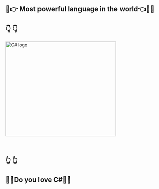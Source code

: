 ## :muscle::point_right: Most powerful language in the world:point_left::muscle::stuck_out_tongue_winking_eye:  

   ##                           :point_down:  :point_down:
<p align="left" > <img src="https://interset.co.th/wp-content/uploads/2018/07/27_c-sharp-logo-filled.png" alt="C# logo" style="float:center; margin-right:25px;" width="350" height="300"></p><br/>

   ##   :point_up_2:   :point_up_2: 

 ## :blue_heart::green_heart:Do you love C#:green_heart::blue_heart:
